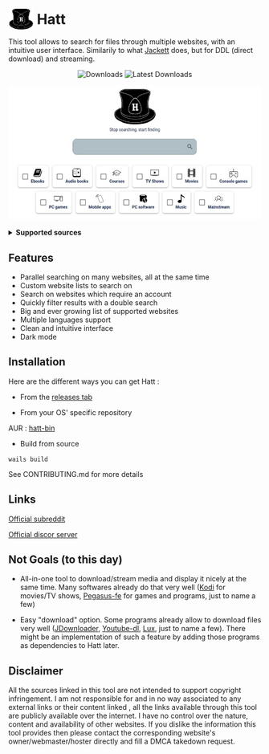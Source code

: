 # <img width="50px" style="margin-bottom:-12px;" src="./frontend/public/images/hatt-logo.png" alt="Hatt"></img> Hatt

This tool allows to search for files through multiple websites, with an intuitive user interface. Similarily to what [Jackett](https://github.com/Jackett/Jackett) does, but for DDL (direct download) and streaming.

<p align="center">
  <img src="https://img.shields.io/github/downloads/FrenchGithubUser/Hatt/total" alt="Downloads"/>
  <img src="https://img.shields.io/github/downloads-pre/FrenchGithubUser/Hatt/latest/total" alt="Latest Downloads"/>
</p>

![Hatt - Home](.meta/home.jpg)

<details> <summary> <b> Supported sources </b> </summary>

 * 123movies
 * androeed
 * apkmb
 * audiobookbay
 * audiobooksbee
 * audiobookslab
 * bigaudiobooks
 * bilibili
 * comicextra
 * ddlbase
 * diakov
 * dosgamesarchive
 * edgeemu
 * emugames
 * f2movies
 * filecr
 * free-mp3-download
 * galaxyaudiobook
 * game-2u
 * gamedrive
 * getcomics
 * gload
 * gog-games
 * gomovies
 * himovies
 * hotaudiobooks
 * kupdf
 * library genesis (.rs)
 * lrepack
 * magazinerack
 * mobilism
 * nesgm
 * nsw2u
 * online-courses
 * openloadmov
 * ovagames
 * pdfdrive
 * rarefilmm
 * readcomicsonline
 * revdl
 * romulation
 * rsload
 * sflix
 * slavart
 * softarchive
 * steamrip
 * tokybook
 * trantor
 * udemy24
 * vimm
 * wawacity
 * xoxocomics
 * yourserie
 * youtube

</details>

## Features

- Parallel searching on many websites, all at the same time
- Custom website lists to search on
- Search on websites which require an account
- Quickly filter results with a double search
- Big and ever growing list of supported websites
- Multiple languages support
- Clean and intuitive interface
- Dark mode

## Installation

Here are the different ways you can get Hatt :

- From the [releases tab](https://github.com/FrenchGithubUser/Hatt/releases)


- From your OS' specific repository

AUR : [hatt-bin](https://aur.archlinux.org/packages/hatt-bin)


- Build from source

```
wails build
```

See CONTRIBUTING.md for more details

## Links

[Official subreddit](https://www.reddit.com/r/Hatt/)

[Official discor server](https://discord.gg/VzmEdegB)

## Not Goals (to this day)

- All-in-one tool to download/stream media and display it nicely at the same time. Many softwares already do that very well ([Kodi](https://github.com/xbmc/xbmc) for movies/TV shows, [Pegasus-fe](https://github.com/mmatyas/pegasus-frontend) for games and programs, just to name a few)

- Easy "download" option. Some programs already allow to download files very well ([JDownloader](https://jdownloader.org/), [Youtube-dl](https://github.com/ytdl-org/youtube-dl), [Lux](https://github.com/iawia002/lux), just to name a few). There might be an implementation of such a feature by adding those programs as dependencies to Hatt later.

## Disclaimer

All the sources linked in this tool are not intended to support copyright infringement. I am not responsible for and in no way associated to any external links or their content linked , all the links available through this tool are publicly available over the internet. I have no control over the nature, content and availability of other websites. If you dislike the information this tool provides then please contact the corresponding website's owner/webmaster/hoster directly and fill a DMCA takedown request.